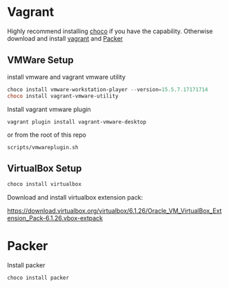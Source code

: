 # Vagrant

Highly recommend installing [choco](https://chocolatey.org/install) if you have the capability. Otherwise download and install [vagrant](https://www.vagrantup.com/downloads) and [Packer](https://learn.hashicorp.com/tutorials/packer/get-started-install-cli)

## VMWare Setup

install vmware and vagrant vmware utility
```powershell
choco install vmware-workstation-player --version=15.5.7.17171714
choco install vagrant-vmware-utility
```

Install vagrant vmware plugin
```shell
vagrant plugin install vagrant-vmware-desktop
```

or from the root of this repo

```shell
scripts/vmwareplugin.sh
```

## VirtualBox Setup

```powershell
choco install virtualbox
```
Download and install virtualbox extension pack:

https://download.virtualbox.org/virtualbox/6.1.26/Oracle_VM_VirtualBox_Extension_Pack-6.1.26.vbox-extpack

# Packer

Install packer
```Powershell
choco install packer
```